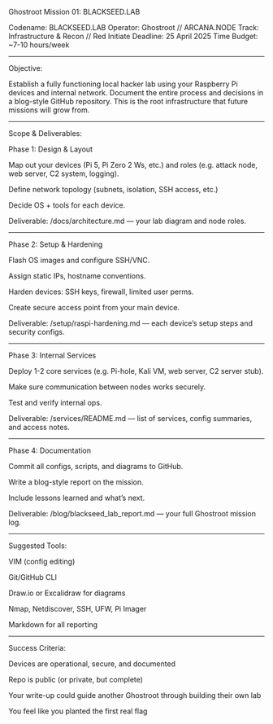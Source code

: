 Ghostroot Mission 01: BLACKSEED.LAB

Codename: BLACKSEED.LAB
Operator: Ghostroot // ARCANA.NODE
Track: Infrastructure & Recon // Red Initiate
Deadline: 25 April 2025
Time Budget: ~7-10 hours/week


---

Objective:

Establish a fully functioning local hacker lab using your Raspberry Pi devices and internal network. Document the entire process and decisions in a blog-style GitHub repository. This is the root infrastructure that future missions will grow from.


---

Scope & Deliverables:

Phase 1: Design & Layout

Map out your devices (Pi 5, Pi Zero 2 Ws, etc.) and roles (e.g. attack node, web server, C2 system, logging).

Define network topology (subnets, isolation, SSH access, etc.)

Decide OS + tools for each device.


Deliverable:
/docs/architecture.md — your lab diagram and node roles.


---

Phase 2: Setup & Hardening

Flash OS images and configure SSH/VNC.

Assign static IPs, hostname conventions.

Harden devices: SSH keys, firewall, limited user perms.

Create secure access point from your main device.


Deliverable:
/setup/raspi-hardening.md — each device’s setup steps and security configs.


---

Phase 3: Internal Services

Deploy 1-2 core services (e.g. Pi-hole, Kali VM, web server, C2 server stub).

Make sure communication between nodes works securely.

Test and verify internal ops.


Deliverable:
/services/README.md — list of services, config summaries, and access notes.


---

Phase 4: Documentation

Commit all configs, scripts, and diagrams to GitHub.

Write a blog-style report on the mission.

Include lessons learned and what’s next.


Deliverable:
/blog/blackseed_lab_report.md — your full Ghostroot mission log.


---

Suggested Tools:

VIM (config editing)

Git/GitHub CLI

Draw.io or Excalidraw for diagrams

Nmap, Netdiscover, SSH, UFW, Pi Imager

Markdown for all reporting



---

Success Criteria:

Devices are operational, secure, and documented

Repo is public (or private, but complete)

Your write-up could guide another Ghostroot through building their own lab

You feel like you planted the first real flag

